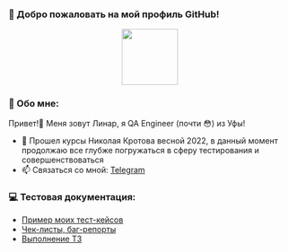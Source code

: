 ### 👋 Добро пожаловать на мой профиль GitHub! 

<div id="header" align="center">
  <img src="https://media.giphy.com/media/M9gbBd9nbDrOTu1Mqx/giphy.gif" width="100"/>
</div>

### :man: Обо мне:
Привет!👋 Меня зовут Линар, я QA Engineer (почти :flushed:) из Уфы!

- 🌱 Прошел курсы Николая Кротова весной 2022, в данный момент продолжаю все глубже погружаться в сферу тестирования и совершенствоваться
- 📫 Связаться со мной: <a href="https://t.me/Sinet211" rel="nofollow">Telegram</a>


### :computer: Тестовая документация:
- <a href="https://docs.google.com/spreadsheets/d/1sRSztuiFcFLr0LVdq6w9r89ssRE_p82vkMH4hrewAFs/edit?usp=sharing">Пример моих тест-кейсов</a>
- <a href="https://docs.google.com/spreadsheets/d/1q8THf3hk5r-JZnqQaaGjS_4LeOGg5UCUjWuhjgvvDbU/edit?usp=sharing">Чек-листы, баг-репорты</a>
- <a href="https://docs.google.com/spreadsheets/d/1m2Wn9WPnUbLDxu3RFQSvBow_4qvZsxHMIFeQ0ZLFjUw/edit?usp=sharing">Выполнение ТЗ</a>
